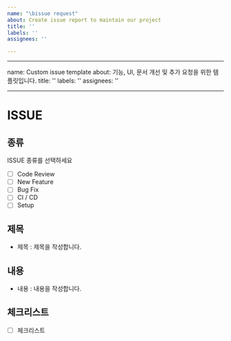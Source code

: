 ```yaml
---
name: "\bissue request"
about: Create issue report to maintain our project
title: ''
labels: ''
assignees: ''

---
```


---
name: Custom issue template
about: 기능, UI, 문서 개선 및 추가 요청을 위한 템플릿입니다.
title: ''
labels: ''
assignees: ''

---

# ISSUE

## 종류

ISSUE 종류를 선택하세요

- [ ] Code Review
- [ ] New Feature
- [ ] Bug Fix
- [ ] CI / CD
- [ ] Setup

## 제목

- 제목 : 제목을 작성합니다.

## 내용

- 내용 : 내용을 작성합니다.

## 체크리스트

- [ ] 체크리스트
